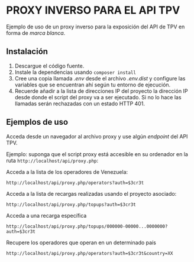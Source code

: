 PROXY INVERSO PARA EL API TPV
=============================

Ejemplo de uso de un proxy inverso para la exposición del API de TPV en forma de
*marca blanca*.

Instalación
-----------

1. Descargue el código fuente.
2. Instale la dependencias usando `composer install`
3. Cree una copia llamada *.env* desde el archivo *.env.dist* y configure las
   variables que se encuentran ahí según tu entorno de ejecución.
4. Recuerde añadir a la lista de direcciones IP del proyecto la dirección IP
   desde donde el script del proxy va a ser ejecutado. Si no lo hace las
   llamadas serán rechazadas con un estado HTTP 401.

Ejemplos de uso
---------------

Acceda desde un navegador al archivo proxy y use algún *endpoint* del API TPV.

Ejemplo: suponga que el script proxy está accesible en su ordenador en la ruta
`http://localhost/api/proxy.php`:

Acceda a la lista de los operadores de Venezuela:

```
http://localhost/api/proxy.php/operators?auth=$3cr3t
```

Acceda a la lista de recargas realizadas usando el proyecto asociado:

```
http://localhost/api/proxy.php/topups?auth=$3cr3t
```

Acceda a una recarga específica

```
http://localhost/api/proxy.php/topups/000000-00000...0000000?auth=$3cr3t
```

Recupere los operadores que operan en un determinado país

```
http://localhost/api/proxy.php/operators?auth=$3cr3t&country=XX
```